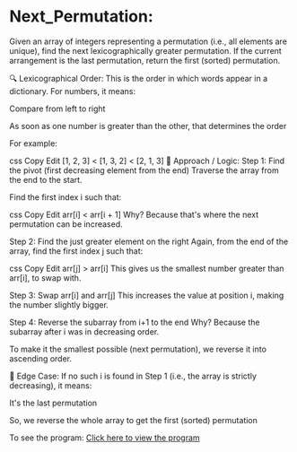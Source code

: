 # Next_Permutation:
Given an array of integers representing a permutation (i.e., all elements are unique), find the next lexicographically greater permutation. If the current arrangement is the last permutation, return the first (sorted) permutation.

🔍 Lexicographical Order:
This is the order in which words appear in a dictionary. For numbers, it means:

Compare from left to right

As soon as one number is greater than the other, that determines the order

For example:

css
Copy
Edit
[1, 2, 3] < [1, 3, 2] < [2, 1, 3]
🧠 Approach / Logic:
Step 1: Find the pivot (first decreasing element from the end)
Traverse the array from the end to the start.

Find the first index i such that:

css
Copy
Edit
arr[i] < arr[i + 1]
Why? Because that's where the next permutation can be increased.

Step 2: Find the just greater element on the right
Again, from the end of the array, find the first index j such that:

css
Copy
Edit
arr[j] > arr[i]
This gives us the smallest number greater than arr[i], to swap with.

Step 3: Swap arr[i] and arr[j]
This increases the value at position i, making the number slightly bigger.

Step 4: Reverse the subarray from i+1 to the end
Why? Because the subarray after i was in decreasing order.

To make it the smallest possible (next permutation), we reverse it into ascending order.

📌 Edge Case:
If no such i is found in Step 1 (i.e., the array is strictly decreasing), it means:

It's the last permutation

So, we reverse the whole array to get the first (sorted) permutation

To see the program: [Click here to view the program](Next_permutation.md)



